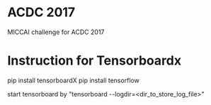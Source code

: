 # ACDC 2017
MICCAI challenge for ACDC 2017

# Instruction for Tensorboardx

pip install tensorboardX
pip install tensorflow

start tensorboard by "tensorboard --logdir=<dir_to_store_log_file>"

